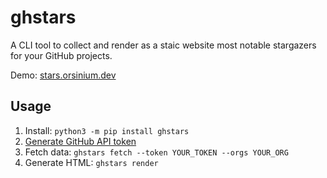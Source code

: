 # ghstars

A CLI tool to collect and render as a staic website most notable stargazers for your GitHub projects.

Demo: [stars.orsinium.dev](https://stars.orsinium.dev/)

## Usage

1. Install: `python3 -m pip install ghstars`
1. [Generate GitHub API token](https://github.com/settings/tokens)
1. Fetch data: `ghstars fetch --token YOUR_TOKEN --orgs YOUR_ORG`
1. Generate HTML: `ghstars render`
